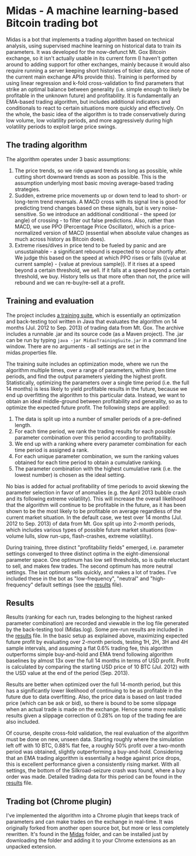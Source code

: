 # Midas - A machine learning-based Bitcoin trading bot

Midas is a bot that implements a trading algorithm based on technical analysis, using supervised machine learning on historical data to train its parameters. It was developed for the now-defunct Mt. Gox Bitcoin exchange, so it isn't actually usable in its current form (I haven't gotten around to adding support for other exchanges, mainly because it would also require running a server keeping short histories of ticker data, since none of the current main exchange APIs provide this). Training is performed by using linear regression and k-fold cross-validation to find parameters that strike an optimal balance between generality (i.e. simple enough to likely be profitable in the unknown future) and profitability. It is fundamentally an EMA-based trading algorithm, but includes additional indicators and conditionals to react to certain situations more quickly and effectively. On the whole, the basic idea of the algorithm is to trade conservatively during low volume, low volatility periods, and more aggressively during high volatility periods to exploit large price swings.

## The trading algorithm

The algorithm operates under 3 basic assumptions:

1. The price trends, so we ride upward trends as long as possible, while cutting short downward trends as soon as possible. This is the assumption underlying most basic moving average-based trading strategies.
2. Sudden, extreme price movements up or down tend to lead to short- or long-term trend reversals. A MACD cross with its signal line is good for predicting trend changes based on these signals, but is very noise-sensitive. So we introduce an additional conditional - the speed (or angle) of crossing - to filter out false predictions. Also, rather than MACD, we use PPO (Percentage Price Oscillator), which is a price-normalized version of MACD (essential when absolute value changes as much across history as Bitcoin does).
3. Extreme rises/dives in price tend to be fueled by panic and are unsustainable - a significant rebound is expected to occur shortly after. We judge this based on the speed at which PPO rises or falls ({value at current sample} - {value at previous sample}). If it rises at a speed beyond a certain threshold, we sell. If it falls at a speed beyond a certain threshold, we buy. History tells us that more often than not, the price will rebound and we can re-buy/re-sell at a profit.

## Training and evaluation
The project includes [a training suite](/MidasTrainingSuite), which is essentially an optimization and back-testing tool written in Java that evaluates the algorithm on 14 months (Jul. 2012 to Sep. 2013) of trading data from Mt. Gox. The archive includes a runnable .jar and its source code (as a Maven project). The .jar can be run by typing `java -jar MidasTrainingSuite.jar` in a command line window. There are no arguments - all settings are set in the midas.properties file.

The training suite includes an optimization mode, where we run the algorithm multiple times, over a range of parameters, within given time periods, and find the output parameters yielding the highest profit. Statistically, optimizing the parameters over a single time period (i.e. the full 14 months) is less likely to yield profitable results in the future, because we end up overfitting the algorithm to this particular data. Instead, we want to obtain an ideal middle-ground between profitability and generality, so as to optimize the expected future profit. The following steps are applied:

1. The data is split up into a number of smaller periods of a pre-defined length.
2. For each time period, we rank the trading results for each possible parameter combination over this period according to profitability.
3. We end up with a ranking where every parameter combination for each time period is assigned a rank.
4. For each unique parameter combination, we sum the ranking values obtained for each time period to obtain a cumulative ranking.
5. The parameter combination with the highest cumulative rank (i.e. the lowest number) is chosen as the ideal setting.

No bias is added for actual profitability of time periods to avoid skewing the parameter selection in favor of anomalies (e.g. the April 2013 bubble crash and its following extreme volatility). This will increase the overall likelihood that the algorithm will continue to be profitable in the future, as it has been shown to be the most likely to be profitable on average regardless of the current market situation. In the default case, we test over 14 months (Jul. 2012 to Sep. 2013) of data from Mt. Gox split up into 2-month periods, which includes various types of possible future market situations (low-volume lulls, slow run-ups, flash-crashes, extreme volatility).

During training, three distinct "profitability fields" emerged, i.e. parameter settings converged to three distinct optima in the eight-dimensional parameter space. One optimum has low sell thresholds, so is quite reluctant to sell, and makes few trades. The second optimum has more neutral settings. The last optimum sells quickly, and makes a lot of trades. I've included these in the bot as "low-frequency", "neutral" and "high-frequency" default settings (see the [results](MidasTrainingSuite/data/results.txt) file).

## Results
Results (ranking for each run, trades belonging to the highest ranked parameter combination) are recorded and viewable in the log file generated by the back-testing tool (Midas.log). Some pre-run results are included in the [results](MidasTrainingSuite/data/results.txt) file. In the basic setup as explained above, maximizing expected future profit by evaluating over 2-month periods, testing 1H, 2H, 3H and 4H sample intervals, and assuming a flat 0.6% trading fee, this algorithm outperforms simple buy-and-hold and EMA trend following algorithm baselines by almost 13x over the full 14 months in terms of USD profit. Profit is calculated by comparing the starting USD price of 10 BTC (Jul. 2012) with the USD value at the end of the period (Sep. 2013).

Results are better when optimized over the full 14-month period, but this has a significantly lower likelihood of continuing to be as profitable in the future due to data overfitting. Also, the price data is based on last traded price (which can be ask or bid), so there is bound to be some slippage when an actual trade is made on the exchange. Hence some more realistic results given a slippage correction of 0.28% on top of the trading fee are also included.

Of course, despite cross-fold validation, the real evaluation of the algorithm must be done on new, unseen data. Starting roughly where the simulation left off with 10 BTC, 0.88% flat fee, a roughly 50% profit over a two-month period was obtained, slightly outperforming a buy-and-hold. Considering that an EMA trading algorithm is essentially a hedge against price drops, this is excellent performance given a consistently rising market. With all settings, the bottom of the Silkroad-seizure crash was found, where a buy order was made. Detailed trading data for this period can be found in the [results](MidasTrainingSuite/data/results.txt) file.

## Trading bot (Chrome plugin)
I've implemented the algorithm into a Chrome plugin that keeps track of parameters and can make trades on the exchange in real-time. It was originally forked from another open source bot, but more or less completely rewritten. It's found in the [Midas](/Midas) folder, and can be installed just by downloading the folder and adding it to your Chrome extensions as an unpacked extension.

